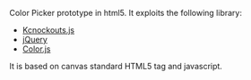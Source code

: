 Color Picker prototype in html5.
It exploits the following library:

- [Kcnockouts.js](http://knockoutjs.com)
- [jQuery](http://www.jquery.com)
- [Color.js](https://github.com/brehaut/color-js)

It is based on canvas standard HTML5 tag and javascript.